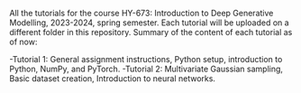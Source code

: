All the tutorials for the course HY-673: Introduction to Deep Generative Modelling, 2023-2024, spring semester. Each tutorial will be uploaded on a different folder in this repository. Summary of the content of each tutorial as of now:

-Tutorial 1: General assignment instructions, Python setup, introduction to Python, NumPy, and PyTorch.
-Tutorial 2: Multivariate Gaussian sampling, Basic dataset creation, Introduction to neural networks.
